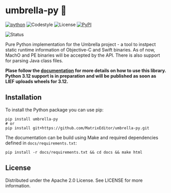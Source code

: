 # umbrella-py 🚧

[![python](https://img.shields.io/badge/python-3.11+-blue.svg?logo=python&labelColor=grey)](https://www.python.org/downloads/)
![Codestyle](https://img.shields.io:/static/v1?label=Codestyle&message=black&color=black)
![License](https://img.shields.io:/static/v1?label=License&message=Apache+v2.0&color=blue)
[![PyPI](https://img.shields.io/pypi/v/umbrella-py)](https://pypi.org/project/umbrella-py/)

![Status](https://img.shields.io:/static/v1?label=Status&message=Under%20Construction&color=teal)

Pure Python implementation for the Umbrella project - a tool to instpect static
runtime information of Objective-C and Swift binaries. As of now, MachO and PE
binaries will be accepted by the API. There is also support for parsing Java
class files.

**Plase follow the [documentation](https://matrixeditor.github.io/umbrella-py/)
for more details on how to use this library. Python 3.12 support is in preparation and will be published as soon as LIEF
uploads wheels for 3.12.**

## Installation

To install the Python package you can use pip:

```shell
pip install umbrella-py
# or
pip install git+https://github.com/MatrixEditor/umbrella-py.git
```

The documentation can be build using Make and required dependencies defined in
`docs/requirements.txt`:

```shell
pip install -r docs/requirements.txt && cd docs && make html
```

## License

Distributed under the Apache 2.0 License. See LICENSE for more information.